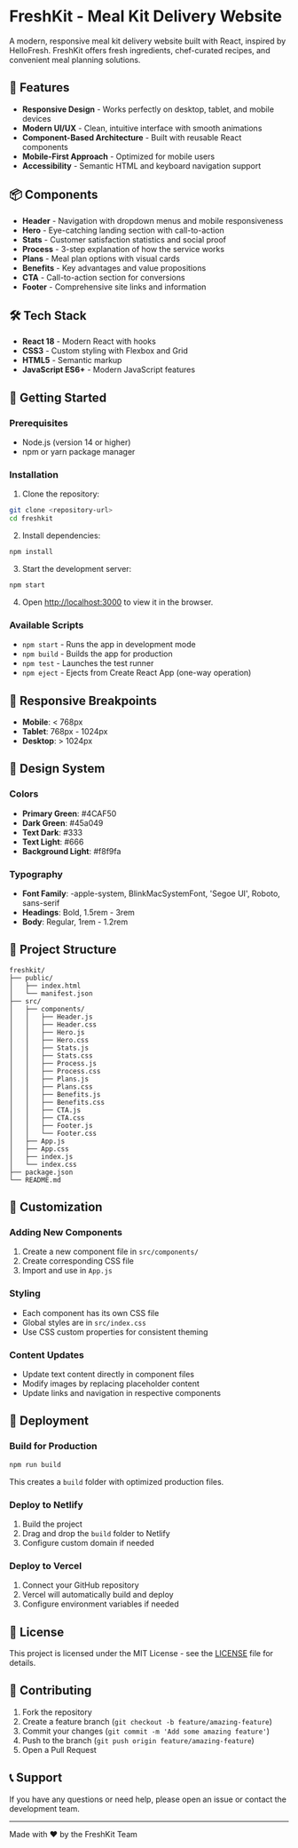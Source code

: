 # FreshKit - Meal Kit Delivery Website

A modern, responsive meal kit delivery website built with React, inspired by HelloFresh. FreshKit offers fresh ingredients, chef-curated recipes, and convenient meal planning solutions.

## 🚀 Features

- **Responsive Design** - Works perfectly on desktop, tablet, and mobile devices
- **Modern UI/UX** - Clean, intuitive interface with smooth animations
- **Component-Based Architecture** - Built with reusable React components
- **Mobile-First Approach** - Optimized for mobile users
- **Accessibility** - Semantic HTML and keyboard navigation support

## 📦 Components

- **Header** - Navigation with dropdown menus and mobile responsiveness
- **Hero** - Eye-catching landing section with call-to-action
- **Stats** - Customer satisfaction statistics and social proof
- **Process** - 3-step explanation of how the service works
- **Plans** - Meal plan options with visual cards
- **Benefits** - Key advantages and value propositions
- **CTA** - Call-to-action section for conversions
- **Footer** - Comprehensive site links and information

## 🛠️ Tech Stack

- **React 18** - Modern React with hooks
- **CSS3** - Custom styling with Flexbox and Grid
- **HTML5** - Semantic markup
- **JavaScript ES6+** - Modern JavaScript features

## 🚀 Getting Started

### Prerequisites

- Node.js (version 14 or higher)
- npm or yarn package manager

### Installation

1. Clone the repository:
```bash
git clone <repository-url>
cd freshkit
```

2. Install dependencies:
```bash
npm install
```

3. Start the development server:
```bash
npm start
```

4. Open [http://localhost:3000](http://localhost:3000) to view it in the browser.

### Available Scripts

- `npm start` - Runs the app in development mode
- `npm build` - Builds the app for production
- `npm test` - Launches the test runner
- `npm eject` - Ejects from Create React App (one-way operation)

## 📱 Responsive Breakpoints

- **Mobile**: < 768px
- **Tablet**: 768px - 1024px
- **Desktop**: > 1024px

## 🎨 Design System

### Colors
- **Primary Green**: #4CAF50
- **Dark Green**: #45a049
- **Text Dark**: #333
- **Text Light**: #666
- **Background Light**: #f8f9fa

### Typography
- **Font Family**: -apple-system, BlinkMacSystemFont, 'Segoe UI', Roboto, sans-serif
- **Headings**: Bold, 1.5rem - 3rem
- **Body**: Regular, 1rem - 1.2rem

## 📁 Project Structure

```
freshkit/
├── public/
│   ├── index.html
│   └── manifest.json
├── src/
│   ├── components/
│   │   ├── Header.js
│   │   ├── Header.css
│   │   ├── Hero.js
│   │   ├── Hero.css
│   │   ├── Stats.js
│   │   ├── Stats.css
│   │   ├── Process.js
│   │   ├── Process.css
│   │   ├── Plans.js
│   │   ├── Plans.css
│   │   ├── Benefits.js
│   │   ├── Benefits.css
│   │   ├── CTA.js
│   │   ├── CTA.css
│   │   ├── Footer.js
│   │   └── Footer.css
│   ├── App.js
│   ├── App.css
│   ├── index.js
│   └── index.css
├── package.json
└── README.md
```

## 🔧 Customization

### Adding New Components
1. Create a new component file in `src/components/`
2. Create corresponding CSS file
3. Import and use in `App.js`

### Styling
- Each component has its own CSS file
- Global styles are in `src/index.css`
- Use CSS custom properties for consistent theming

### Content Updates
- Update text content directly in component files
- Modify images by replacing placeholder content
- Update links and navigation in respective components

## 🚀 Deployment

### Build for Production
```bash
npm run build
```

This creates a `build` folder with optimized production files.

### Deploy to Netlify
1. Build the project
2. Drag and drop the `build` folder to Netlify
3. Configure custom domain if needed

### Deploy to Vercel
1. Connect your GitHub repository
2. Vercel will automatically build and deploy
3. Configure environment variables if needed

## 📄 License

This project is licensed under the MIT License - see the [LICENSE](LICENSE) file for details.

## 🤝 Contributing

1. Fork the repository
2. Create a feature branch (`git checkout -b feature/amazing-feature`)
3. Commit your changes (`git commit -m 'Add some amazing feature'`)
4. Push to the branch (`git push origin feature/amazing-feature`)
5. Open a Pull Request

## 📞 Support

If you have any questions or need help, please open an issue or contact the development team.

---

Made with ❤️ by the FreshKit Team
